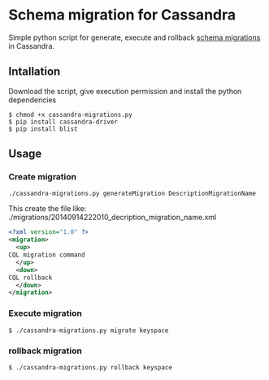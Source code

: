 # Schema migration for Cassandra

Simple python script for generate, execute and rollback [schema migrations](http://en.wikipedia.org/wiki/Schema_migration) in Cassandra.

## Intallation

Download the script, give execution permission and install the python dependencies

```
$ chmod +x cassandra-migrations.py
$ pip install cassandra-driver
$ pip install blist
```

## Usage

### Create migration

```
./cassandra-migrations.py generateMigration DescriptionMigrationName
```
This create the file like: ./migrations/20140914222010_decription_migration_name.xml
```xml
<?xml version="1.0" ?>
<migration>
  <up>
CQL migration command
  </up>
  <down>
CQL rollback
  </down>
</migration>
```
### Execute migration
```
$ ./cassandra-migrations.py migrate keyspace
```
### rollback migration
```
$ ./cassandra-migrations.py rollback keyspace
```




